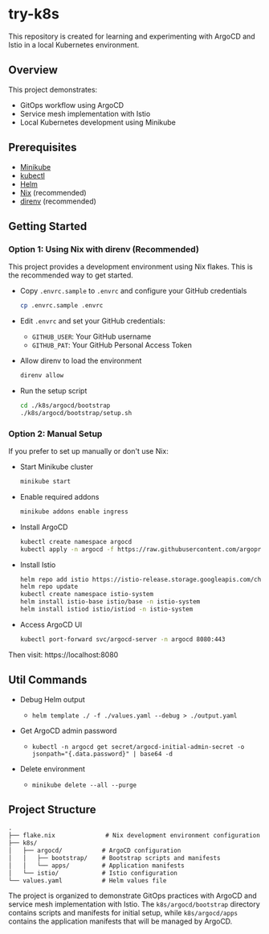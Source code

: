 # try-k8s

This repository is created for learning and experimenting with ArgoCD and Istio in a local Kubernetes environment.

## Overview

This project demonstrates:

- GitOps workflow using ArgoCD
- Service mesh implementation with Istio
- Local Kubernetes development using Minikube

## Prerequisites

- [Minikube](https://minikube.sigs.k8s.io/docs/start/)
- [kubectl](https://kubernetes.io/docs/tasks/tools/install-kubectl/)
- [Helm](https://helm.sh/docs/intro/install/)
- [Nix](https://nixos.org/download.html) (recommended)
- [direnv](https://direnv.net/) (recommended)

## Getting Started

### Option 1: Using Nix with direnv (Recommended)

This project provides a development environment using Nix flakes. This is the recommended way to get started.

- Copy `.envrc.sample` to `.envrc` and configure your GitHub credentials

  ```bash
  cp .envrc.sample .envrc
  ```

- Edit `.envrc` and set your GitHub credentials:
  - `GITHUB_USER`: Your GitHub username
  - `GITHUB_PAT`: Your GitHub Personal Access Token

- Allow direnv to load the environment

  ```bash
  direnv allow
  ```

- Run the setup script

  ```bash
  cd ./k8s/argocd/bootstrap
  ./k8s/argocd/bootstrap/setup.sh
  ```

### Option 2: Manual Setup

If you prefer to set up manually or don't use Nix:

- Start Minikube cluster

  ```bash
  minikube start
  ```

- Enable required addons

  ```bash
  minikube addons enable ingress
  ```

- Install ArgoCD

  ```bash
  kubectl create namespace argocd
  kubectl apply -n argocd -f https://raw.githubusercontent.com/argoproj/argo-cd/stable/manifests/install.yaml
  ```

- Install Istio

  ```bash
  helm repo add istio https://istio-release.storage.googleapis.com/charts
  helm repo update
  kubectl create namespace istio-system
  helm install istio-base istio/base -n istio-system
  helm install istiod istio/istiod -n istio-system
  ```

- Access ArgoCD UI

  ```bash
  kubectl port-forward svc/argocd-server -n argocd 8080:443
  ```

Then visit: https://localhost:8080

## Util Commands

- Debug Helm output

  - `helm template ./ -f ./values.yaml --debug > ./output.yaml`

- Get ArgoCD admin password

  - `kubectl -n argocd get secret/argocd-initial-admin-secret -o jsonpath="{.data.password}" | base64 -d`

- Delete environment

  - `minikube delete --all --purge`

## Project Structure

```txt
.
├── flake.nix              # Nix development environment configuration
├── k8s/
│   ├── argocd/           # ArgoCD configuration
│   │   ├── bootstrap/    # Bootstrap scripts and manifests
│   │   └── apps/         # Application manifests
│   └── istio/            # Istio configuration
└── values.yaml           # Helm values file
```

The project is organized to demonstrate GitOps practices with ArgoCD and service mesh implementation with Istio. The `k8s/argocd/bootstrap` directory contains scripts and manifests for initial setup, while `k8s/argocd/apps` contains the application manifests that will be managed by ArgoCD.
